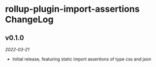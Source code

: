 # rollup-plugin-import-assertions ChangeLog

## v0.1.0

_2022-03-21_

- Initial release, featuring static import assertions of type css and json
